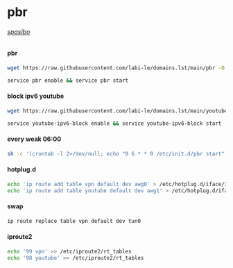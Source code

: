 # pbr

###### [spasibo](https://github.com/itdoginfo/domain-routing-openwrt)

#### pbr
```sh
wget https://raw.githubusercontent.com/labi-le/domains.lst/main/pbr -O /etc/init.d/pbr && chmod +x /etc/init.d/pbr
```

```sh
service pbr enable && service pbr start
```

#### block ipv6 youtube 
```sh
wget https://raw.githubusercontent.com/labi-le/domains.lst/main/youtube-ipv6-block -O /etc/init.d/youtube-ipv6-block && chmod +x /etc/init.d/youtube-ipv6-block
```

```sh
service youtube-ipv6-block enable && service youtube-ipv6-block start 
```

#### every weak 06:00
```sh
sh -c '(crontab -l 2>/dev/null; echo "0 6 * * 0 /etc/init.d/pbr start") | crontab -'
```

#### hotplug.d
```sh
echo 'ip route add table vpn default dev awg0' > /etc/hotplug.d/iface/30-vpn
echo 'ip route add table youtube default dev awg1' > /etc/hotplug.d/iface/40-youtube
```

#### swap
```sh
ip route replace table vpn default dev tun0
```

#### iproute2
```sh
echo '99 vpn' >> /etc/iproute2/rt_tables
echo '98 youtube' >> /etc/iproute2/rt_tables
```
